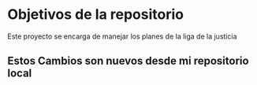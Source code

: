 # Objetivos de la repositorio

Este proyecto se encarga de manejar los planes de la liga de la justicia


## Estos Cambios son nuevos desde mi repositorio local
